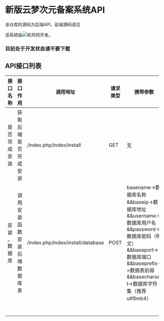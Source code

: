 # 新版云梦次元备案系统API

该仓库的源码为后端API，前端源码请见

该系统由[![](https://img.shields.io/badge/Github-洛凌fu-blue.svg)](https://github.com/huicat28)和共同开发。

### 目前处于开发状态请不要下载

## API接口列表

| 接口名称   | 接口作用           | 调用地址                              | 请求类型 | 携带参数                                                                                                                                      | 返回值                                        | 开发状态 |
|--------|----------------|------------------------------------|------|-------------------------------------------------------------------------------------------------------------------------------------------|--------------------------------------------|------|
| 是否完成安装 | 获取后端是否完成安装     | /index.php/index/install          | GET  | 无                                                                                                                                         | JSON值，如果message类目为"true"则已完成安装，如果为"false"则相反 | 已经开发 |
| 安装_数据库 | 调用安装函数安装后端数据库表 | /index.php/index/install/database | POST | basename->数据库名称&&baseip->数据库地址&&username->数据库用户名&&password->数据库密码（明文）&&baseport->数据库端口&&baseprefix->数据表前缀&&basecharset->数据库字符集（推荐utf8mb4） | JSON值， 如果error类目为400则表示已经安装过了，如果为0则表示安装成功  | 准备开发 |
|        |                |                                   |      |                                                                                                                                           |                                            |      |
|        |                |                                   |      |                                                                                                                                           |                                            |      |
|        |                |                                   |      |                                                                                                                                           |                                            |      |
|        |                |                                   |      |                                                                                                                                           |                                            |      |
|        |                |                                   |      |                                                                                                                                           |                                            |      |
|        |                |                                   |      |                                                                                                                                           |                                            |      |
|        |                |                                   |      |                                                                                                                                           |                                            |      |
